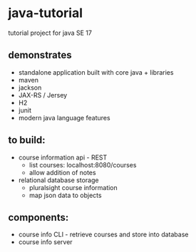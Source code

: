 # java-tutorial
tutorial project for java SE 17

## demonstrates
* standalone application built with core java + libraries
* maven
* jackson
* JAX-RS / Jersey
* H2
* junit
* modern java language features

## to build:
* course information api - REST
  * list courses: localhost:8080/courses
  * allow addition of notes
* relational database storage
  * pluralsight course information
  * map json data to objects

## components:
* course info CLI - retrieve courses and store into database
* course info server